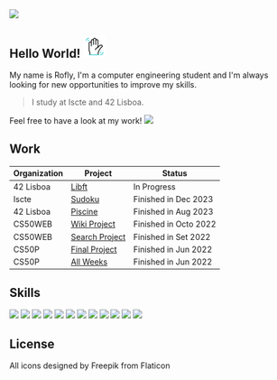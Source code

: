<a href="#"><img src="https://github.com/rrofly/rrofly/blob/main/src/miles%20morales.gif" align="center" width="300" heigth="300"/></a>

## Hello World! <a href="#"><img src="https://github.com/Rofly01/Rofly01/blob/main/src/wave.gif" width="40" heigth="40"/></a>
My name is Rofly, I'm a computer engineering student and I'm always looking for new opportunities to improve my skills.  <br />
> I study at Iscte and 42 Lisboa.

Feel free to have a look at my work! <a href="#"><img src="https://github.com/rrofly/rrofly/blob/main/src/down-arrow-unscreen.gif" width="50" heigth="50"/></a>

## Work
Organization | Project  | Status
------------- | ------------- | -------------
42 Lisboa | [Libft](https://github.com/rrofly/42-libft)  | In Progress
Iscte | [Sudoku](https://github.com/rrofly/iscte-sudoku)  | Finished in Dec 2023
42 Lisboa | [Piscine](https://github.com/rrofly/42-piscine) | Finished in Aug 2023
CS50WEB | [Wiki Project](https://github.com/rrofly/cs50s-wiki) | Finished in Octo 2022
CS50WEB | [Search Project](https://github.com/rrofly/cs50s-search) | Finished in Set 2022
CS50P | [Final Project](https://github.com/rrofly/cs50p-tverbs) | Finished in Jun 2022
CS50P | [All Weeks](https://github.com/rrofly/cs50p-prblms) | Finished in Jun 2022

## Skills
![](https://img.shields.io/badge/C-00599C?style=for-the-badge&logo=c&logoColor=white)
![](https://img.shields.io/badge/Java-ED8B00?style=for-the-badge&logo=openjdk&logoColor=white)
![](https://img.shields.io/badge/Python-14354C?style=for-the-badge&logo=python&logoColor=white)
![](https://img.shields.io/badge/Lua-2C2D72?style=for-the-badge&logo=lua&logoColor=white)
![](https://img.shields.io/badge/Django-092E20?style=for-the-badge&logo=django&logoColor=white)
![](https://img.shields.io/badge/GNU%20Bash-4EAA25?style=for-the-badge&logo=GNU%20Bash&logoColor=white)
![](https://img.shields.io/badge/GIT-E44C30?style=for-the-badge&logo=git&logoColor=white)
![](https://img.shields.io/badge/SQLite-07405E?style=for-the-badge&logo=sqlite&logoColor=white)
![](https://img.shields.io/badge/MySQL-00000F?style=for-the-badge&logo=mysql&logoColor=white)
![](https://img.shields.io/badge/MongoDB-4EA94B?style=for-the-badge&logo=mongodb&logoColor=white)
![](https://img.shields.io/badge/docker-%230db7ed.svg?style=for-the-badge&logo=docker&logoColor=white)
![](https://img.shields.io/badge/VIM-%2311AB00.svg?&style=for-the-badge&logo=vim&logoColor=whit)


## License
All icons designed by Freepik from Flaticon
